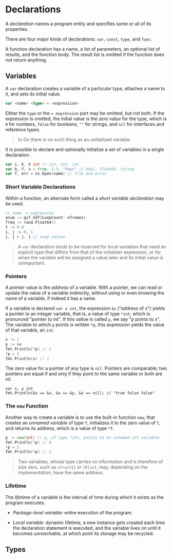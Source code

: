 # Declarations

A *declaration* names a program entity and specifies some or all of its properties.

There are four major kinds of declarations: `var`, `const`, `type`, and `func`.

A function declaration has a name, a list of parameters, an optional list of results, and the function body. The result list is omitted if the function does not return anything.

## Variables

A `var` declaration creates a variable of a particular type, attaches a name to it, and sets its initial value.

```go
var <name> <type> = <expression>
```

Either the `type` or the `= expression` part may be omitted, but not both. If the expression is omitted, the initial value is the *zero value* for the type, which is `0` for numbers, `false` for booleans, `""` for strings, and `nil` for interfaces and reference types.

> In Go there is no such thing as an unitialized variable.

It is possible to declare and optionally initialize a set of variables in a single declaration.

```go
var i, k, k int // int, int, int
var b, f, s = true, 2.3, "four" // bool, float64, string
var f, err = os.Open(name) // file and error
```

### Short Variable Declarations

Within a function, an alternate form called a *short variable declaration* may be used.

```go
// name := expression
anim := gif.GIF{LoopCount: nframes}
freq := rand.Float64()
t := 0.0
i, j := 0, 1
i, j = j, i // swap values
```

> A `var` declaration tends to be reserved for local variables that need an explicit type that differs from that of the initializer expression, or for when the variable will be assigned a value later and its initial value is unimportant.

### Pointers

A *pointer* value is the *address* of a variable. With a pointer, we can read or update the value of a variable indirectly, without using or even knowing the name of a variable, if indeed it has a name.

If a variable is declared `var x int`, the expression `&x` ("address of x") yields a pointer to an integer variable, that is, a value of type `*int`, which is pronunced "pointer to int". If this vallue is called `p`, we say "p points to x". The variable to which `p` points is written `*p`, this expression yields the value of that variable, an `int`.

```go
x := 1
p := &x
fmt.Println(*p) // 1
*p = 2
fmt.Println(x) // 2
```

The zero value for a pointer of any type is `nil`. Pointers are comparable; two pointers are equal if and only if they point to the same variable or both are nil.

```golang
var x, y int
fmt.Println(&x == &x, &x == &y, &x == nil); // "true false false"
```

### The `new` Function

Another way to create a variable is to use the built-in function `new`, that creates an *unnamed variable* of type `T`, initializes it to the zero value of `T`, and returns its address, which is a value of type `*T`.

```go
p := new(int) // p, of type *int, points to an unnamed int variable
fmt.Println(*p) // 0
*p = 2
fmt.Println(*p) // 2
```

> Two variables, whose type carries no information and is therefore of size zero, such as `struct{}` or `[0]int`, may, depending on the implementation, have the same address.

### Lifetime

The *lifetime* of a variable is the interval of time during which it exists as the program executes.

* *Package-level variable*: entire execution of the program.

* *Local variable*: dynamic lifetime, a new instance gets created each time the declaration statement is executed, and the variable lives on until it becomes *unreachable*, at which point its storage may be recycled.

## Types
